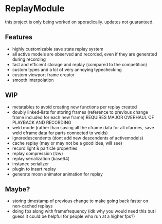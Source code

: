 # ReplayModule

this project is only being worked on sporadically. updates not guaranteed.

## Features
- highly customizable save state replay system
- all active models are observed and recorded, even if they are generated during recording
- fast and efficient storage and replay (compared to the competition)
- custom types and a lot of very annoying typechecking
- custom viewport frame creator
- smooth interpolation

## WIP
- metatables to avoid creating new functions per replay created
- doubly linked-lists for storing frames (reference to previous change frame included for each new frame) REQUIRES MAJOR OVERHAUL OF PLAYBACK AND RECORDING
- weld mode (rather than saving all the cframe data for all cfarmes, save weld cframe data for parts connected to welds)
- ignoredescendents (dont add new descendents of activemodels)
- cache replay (may or may not be a good idea, will see)
- record light & particle properties
- replay compression (lzw)
- replay serialization (base64)
- instance serializer
- plugin to insert replay
- generate moon animator animation for replay

## Maybe?
- storing timestamp of previous change to make going back faster on non-cached replays
- doing fps along with framefrequency (idk why you would need this but i guess it could be helpful for people who run at a higher fps?)